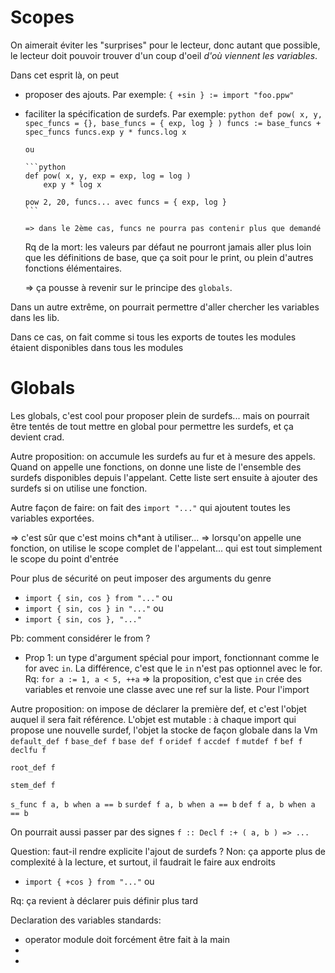 Scopes
======

On aimerait éviter les "surprises" pour le lecteur, donc autant que possible, le lecteur doit pouvoir trouver d'un coup d'oeil _d'où viennent les variables_.

Dans cet esprit là, on peut
  * proposer des ajouts. Par exemple: `{ +sin } := import "foo.ppw"`
  * faciliter la spécification de surdefs. Par exemple: 
        ```python
        def pow( x, y, spec_funcs = {}, base_funcs = { exp, log } )
            funcs := base_funcs + spec_funcs
            funcs.exp y * funcs.log x
        ```
        
        ou

        ```python
        def pow( x, y, exp = exp, log = log )
            exp y * log x

        pow 2, 20, funcs... avec funcs = { exp, log }
        ```

        => dans le 2ème cas, funcs ne pourra pas contenir plus que demandé

    Rq de la mort: les valeurs par défaut ne pourront jamais aller plus loin que les définitions de base, que ça soit pour le print, ou plein d'autres fonctions élémentaires.

    => ça pousse à revenir sur le principe des `globals`.

Dans un autre extrême, on pourrait permettre d'aller chercher les variables dans les lib.

Dans ce cas, on fait comme si tous les exports de toutes les modules étaient disponibles dans tous les modules

Globals
=======

Les globals, c'est cool pour proposer plein de surdefs... mais on pourrait être tentés de tout mettre en global pour permettre les surdefs, et ça devient crad.

Autre proposition: on accumule les surdefs au fur et à mesure des appels. Quand on appelle une fonctions, on donne une liste de l'ensemble des surdefs disponibles depuis l'appelant. Cette liste sert ensuite à ajouter des surdefs si on utilise une fonction.

Autre façon de faire: on fait des `import "..."` qui ajoutent toutes les variables exportées.

=> c'est sûr que c'est moins ch*ant à utiliser...
=> lorsqu'on appelle une fonction, on utilise le scope complet de l'appelant... qui est tout simplement le scope du point d'entrée

Pour plus de sécurité on peut imposer des arguments du genre
  * `import { sin, cos } from "..."` ou
  * `import { sin, cos } in "..."` ou
  * `import { sin, cos }, "..."`

Pb: comment considérer le from ? 
  * Prop 1: un type d'argument spécial pour import, fonctionnant comme le for avec `in`. La différence, c'est que le `in` n'est pas optionnel avec le for.
     Rq: `for a := 1, a < 5, ++a` => la proposition, c'est que `in` crée des variables et renvoie une classe avec une ref sur la liste.
     Pour l'import 


Autre proposition: on impose de déclarer la première def, et c'est l'objet auquel il sera fait référence. L'objet est mutable : à chaque import qui propose une nouvelle surdef, l'objet la stocke de façon globale dans la Vm
  `default_def f`
  `base_def f`
  `base def f`
  `oridef f`
  `accdef f`
  `mutdef f`
  `bef f`
  `declfu f`

  `root_def f`

  `stem_def f`

  `s_func f a, b when a == b`
  `surdef f a, b when a == b`
  `def f a, b when a == b`

On pourrait aussi passer par des signes
  `f :: Decl`
  `f :+ ( a, b ) => ...`

Question: faut-il rendre explicite l'ajout de surdefs ? Non: ça apporte plus de complexité à la lecture, et surtout, il faudrait le faire aux endroits
  * `import { +cos } from "..."` ou

Rq: ça revient à déclarer puis définir plus tard


Declaration des variables standards:
  * operator module doit forcément être fait à la main
  * 
  * 



